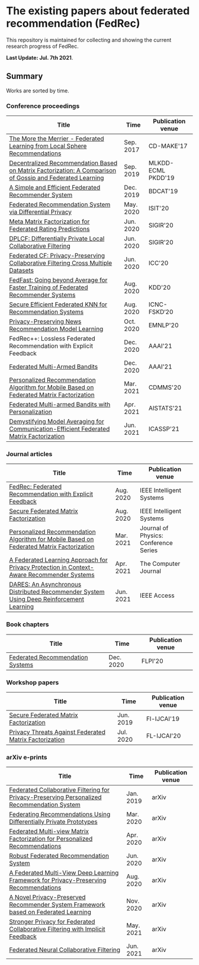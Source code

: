 # The existing papers about federated recommendation (FedRec)

This repository is maintained for collecting and showing the current research progress of FedRec.

<strong>Last Update: Jul. 7th 2021</strong>.

## Summary

Works are sorted by time.

### Conference proceedings

| Title | Time | Publication venue |
| --- | --- | --- |
| [The More the Merrier - Federated Learning from Local Sphere Recommendations](https://publications.sba-research.org/publications/201708%20-%20BMalle%20-%20The%20More%20the%20Merrier.pdf) | Sep. 2017 | CD-MAKE'17 |
| [Decentralized Recommendation Based on Matrix Factorization: A Comparison of Gossip and Federated Learning](https://dmle.iais.fraunhofer.de/papers/hegedus2019decentralized.pdf) | Sep. 2019 | MLKDD-ECML PKDD'19 |
| [A Simple and Efficient Federated Recommender System](https://dl.acm.org/doi/10.1145/3365109.3368788) | Dec. 2019 | BDCAT'19 |
| [Federated Recommendation System via Differential Privacy](https://ieeexplore.ieee.org/document/9174297) | May. 2020 | ISIT'20 |
| [Meta Matrix Factorization for Federated Rating Predictions](https://arxiv.org/pdf/1910.10086v2.pdf) | Jun. 2020 | SIGIR'20 |
| [DPLCF: Differentially Private Local Collaborative Filtering](https://dl.acm.org/doi/abs/10.1145/3397271.3401053?casa_token=3nEw3CHZ6UIAAAAA:CzXCDEb65zjxXCbwhq7leQNO-6ZKrX4XoiVdMQJHLppCcGTOE_rvqcBBOfA4tQ2lCONkGy5kiOaFrRw) | Jun. 2020 | SIGIR'20 |
| [Federated CF: Privacy-Preserving Collaborative Filtering Cross Multiple Datasets](https://ieeexplore.ieee.org/document/9148791) | Jun. 2020 | ICC'20 |
| [FedFast: Going beyond Average for Faster Training of Federated Recommender Systems](https://dl.acm.org/doi/pdf/10.1145/3394486.3403176) | Aug. 2020 | KDD'20 |
| [Secure Efficient Federated KNN for Recommendation Systems](https://link.springer.com/chapter/10.1007/978-3-030-70665-4_195) | Aug. 2020 | ICNC-FSKD‘20 |
| [Privacy-Preserving News Recommendation Model Learning](https://www.aclweb.org/anthology/2020.findings-emnlp.128.pdf) | Oct. 2020 | EMNLP'20 |
| FedRec++: Lossless Federated Recommendation with Explicit Feedback | Dec. 2020 | AAAI'21 |
| [Federated Multi-Armed Bandits](https://www.aaai.org/AAAI21Papers/AAAI-1473.ShiC.pdf) | Dec. 2020 | AAAI'21 |
| [Personalized Recommendation Algorithm for Mobile Based on Federated Matrix Factorization](https://iopscience.iop.org/article/10.1088/1742-6596/1802/3/032021/pdf) | Mar. 2021 | CDMMS'20 |
| [Federated Multi-armed Bandits with Personalization](http://proceedings.mlr.press/v130/shi21c/shi21c.pdf) | Apr. 2021 | AISTATS'21 |
| [Demystifying Model Averaging for Communication-Efficient Federated Matrix Factorization](https://ieeexplore.ieee.org/stamp/stamp.jsp?tp=&arnumber=9413927) | Jun. 2021 | ICASSP'21 |

### Journal articles
| Title | Time | Publication venue |
| --- | --- | --- |
| [FedRec: Federated Recommendation with Explicit Feedback](https://ieeexplore.ieee.org/document/9170754) | Aug. 2020 | IEEE Intelligent Systems |
| [Secure Federated Matrix Factorization](https://ieeexplore.ieee.org/abstract/document/9162459?casa_token=UYvbEeKUDn0AAAAA:nSJKDVJ_0ER1lIjc5ArPrc6NM3IdCthhZYNplu1W7tqhEKgKhDVwImrkbBHDdK0kX82O-4iBrkA) | Aug. 2020 | IEEE Intelligent Systems |
| [Personalized Recommendation Algorithm for Mobile Based on Federated Matrix Factorization](https://iopscience.iop.org/article/10.1088/1742-6596/1802/3/032021/meta) | Mar. 2021 | Journal of Physics: Conference Series |
| [A Federated Learning Approach for Privacy Protection in Context-Aware Recommender Systems](https://academic.oup.com/comjnl/advance-article-abstract/doi/10.1093/comjnl/bxab025/6259634?redirectedFrom=fulltext) | Apr. 2021 | The Computer Journal |
| [DARES: An Asynchronous Distributed Recommender System Using Deep Reinforcement Learning](https://ieeexplore.ieee.org/abstract/document/9448142) | Jun. 2021 | IEEE Access |

### Book chapters
| Title | Time | Publication venue |
| --- | --- | --- |
| [Federated Recommendation Systems](https://link.springer.com/chapter/10.1007/978-3-030-63076-8_16) | Dec. 2020 | FLPI'20 |

### Workshop papers
| Title | Time | Publication venue |
| --- | --- | --- |
| [Secure Federated Matrix Factorization](https://arxiv.org/pdf/1906.05108.pdf) | Jun. 2019 | Fl-IJCAI'19 |
| [Privacy Threats Against Federated Matrix Factorization](https://arxiv.org/pdf/2007.01587.pdf) | Jul. 2020 | FL-IJCAI'20 |

### arXiv e-prints
| Title | Time | Publication venue |
| --- | --- | --- |
| [Federated Collaborative Filtering for Privacy-Preserving Personalized Recommendation System](https://arxiv.org/pdf/1901.09888.pdf) | Jan. 2019 | arXiv |
| [Federating Recommendations Using Differentially Private Prototypes](https://arxiv.org/pdf/2003.00602.pdf) | Mar. 2020 | arXiv |
| [Federated Multi-view Matrix Factorization for Personalized Recommendations](https://arxiv.org/abs/2004.04256) | Apr. 2020 | arXiv |
| [Robust Federated Recommendation System](https://arxiv.org/pdf/2006.08259.pdf) | Jun. 2020 | arXiv |
| [A Federated Multi-View Deep Learning Framework for Privacy-Preserving Recommendations](https://arxiv.org/pdf/2008.10808.pdf) | Aug. 2020 | arXiv |
| [A Novel Privacy-Preserved Recommender System Framework based on Federated Learning](https://arxiv.org/pdf/2011.05614.pdf) | Nov. 2020 | arXiv |
| [Stronger Privacy for Federated Collaborative Filtering with Implicit Feedback](https://arxiv.org/pdf/2105.03941.pdf) | May. 2021 | arXiv |
| [Federated Neural Collaborative Filtering](https://arxiv.org/pdf/2106.04405.pdf) | Jun. 2021 | arXiv |

<!--
## Details

I will briefly introduce each paper one by one. The freshest is on the top.

***
### Federated Recommendation Systems
#### Affiliations: WeBank, Hong Kong University of Science and Technology
The paper is an overview of the existing papers of FedRec. Besides, it also provides a categorization of FedRec and concludes the challenges when building a federated recommender system.

***
### Privacy-Preserving News Recommendation Model Learning
#### Affiliations: Tsinghua University, Microsoft Research Asia

-->

